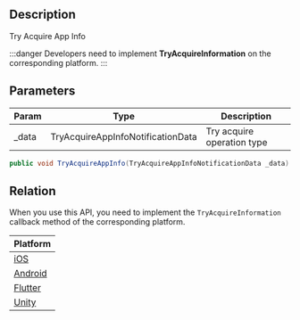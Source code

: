 ## Description

Try Acquire App Info

:::danger
Developers need to implement **TryAcquireInformation** on the corresponding platform.
:::

## Parameters

| Param  | Type                              | Description                |
| ------ | --------------------------------- | -------------------------- |
| \_data | TryAcquireAppInfoNotificationData | Try acquire operation type |

```cs
public void TryAcquireAppInfo(TryAcquireAppInfoNotificationData _data)
```


## Relation
When you use this API, you need to implement the `TryAcquireInformation` callback method of the corresponding platform.

|Platform|
|---|
|[iOS](../../ios-sdk/api-reference/xrmod-native-calls-protocol-api#tryacquireinformation)|
|[Android](../../android-sdk/api-reference/xrmod-native-calls-protocol-api#tryacquireinformation)|
|[Flutter](../../flutter-sdk/api-reference/xrmod-native-calls-protocol-api#tryacquireinformation)|
|[Unity](../../unity-sdk/api-reference/xrmod-native-calls-protocol-api#tryacquireinformation)|